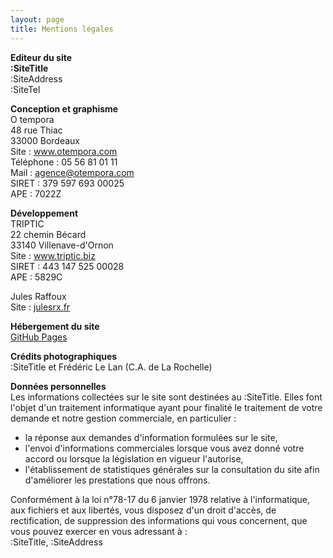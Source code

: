 ```yaml
---
layout: page
title: Mentions légales
---
```


<b>Editeur du site</b>  
**:SiteTitle**  
:SiteAddress  
:SiteTel

<b>Conception et graphisme</b>  
O tempora  
48 rue Thiac  
33000 Bordeaux  
Site : <a href="http://www.otempora.com" target="_blank">www.otempora.com</a>  
Téléphone : 05 56 81 01 11  
Mail : [agence@otempora.com](mailto:agence@otempora.com)  
SIRET : 379 597 693 00025  
APE : 7022Z

<b>Développement</b>  
TRIPTIC  
22 chemin Bécard  
33140 Villenave-d'Ornon  
Site : <a href="http://www.triptic.biz" target="_blank">www.triptic.biz</a>  
SIRET : 443 147 525 00028  
APE : 5829C

Jules Raffoux  
Site : <a href="https://julesrx.fr" target="_blank">julesrx.fr</a>

<b>Hébergement du site</b>  
<a href="https://pages.github.com" target="_blank">GitHub Pages</a>

<b>Crédits photographiques</b>  
:SiteTitle et Frédéric Le Lan (C.A. de La Rochelle)

<b>Données personnelles</b>  
Les informations collectées sur le site sont destinées au :SiteTitle. Elles font l'objet d'un traitement informatique ayant pour finalité le traitement de votre demande et notre gestion commerciale, en particulier :

- la réponse aux demandes d'information formulées sur le site,
- l'envoi d'informations commerciales lorsque vous avez donné votre accord ou lorsque la législation en vigueur l'autorise,
- l'établissement de statistiques générales sur la consultation du site afin d'améliorer les prestations que nous offrons.

Conformément à la loi n°78-17 du 6 janvier 1978 relative à l'informatique, aux fichiers et aux libertés, vous disposez d'un droit d'accès, de rectification, de suppression des informations qui vous concernent, que vous pouvez exercer en vous adressant à :  
:SiteTitle, :SiteAddress
